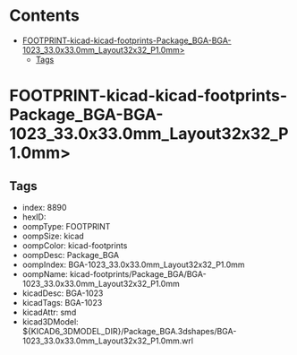 



Contents
========

* [FOOTPRINT-kicad-kicad-footprints-Package_BGA-BGA-1023_33.0x33.0mm_Layout32x32_P1.0mm>](#footprint-kicad-kicad-footprints-package_bga-bga-1023_330x330mm_layout32x32_p10mm)
	* [Tags](#tags)

# FOOTPRINT-kicad-kicad-footprints-Package_BGA-BGA-1023_33.0x33.0mm_Layout32x32_P1.0mm>

## Tags

- index: 8890
- hexID: 
- oompType: FOOTPRINT
- oompSize: kicad
- oompColor: kicad-footprints
- oompDesc: Package_BGA
- oompIndex: BGA-1023_33.0x33.0mm_Layout32x32_P1.0mm
- oompName: kicad-footprints/Package_BGA/BGA-1023_33.0x33.0mm_Layout32x32_P1.0mm
- kicadDesc: BGA-1023
- kicadTags: BGA-1023
- kicadAttr: smd
- kicad3DModel: ${KICAD6_3DMODEL_DIR}/Package_BGA.3dshapes/BGA-1023_33.0x33.0mm_Layout32x32_P1.0mm.wrl
